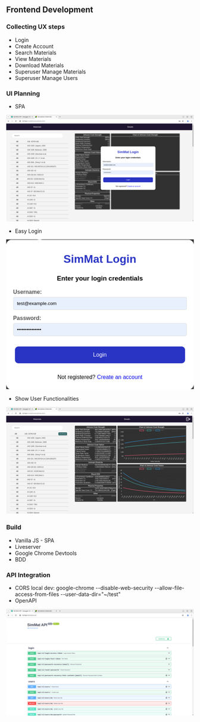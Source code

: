 <h2>Frontend Development</h2>

<h3>Collecting UX steps</h3>

- Login
- Create Account
- Search Materials
- View Materials
- Download Materials
- Superuser Manage Materials
- Superuser Manage Users

<h3>UI Planning</h3>

- SPA
<img src="docs/img/spa.png">

- Easy Login
<img src="docs/img/ezlogin.png">

- Show User Functionalities
<img src="docs/img/userfuncs.png">

<h3>Build</h3>

- Vanilla JS - SPA
- Liveserver
- Google Chrome Devtools 
- BDD

<h3>API Integration</h3>

- CORS local dev: google-chrome --disable-web-security --allow-file-access-from-files --user-data-dir="~/test"  
- OpenAPI
<img src="docs/img/swagger-ui.png">